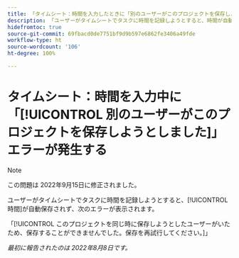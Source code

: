 ```yaml
---
title: 「タイムシート：時間を入力したときに「別のユーザーがこのプロジェクトを保存しようとしました」エラーが発生する」
description: 「ユーザーがタイムシートでタスクに時間を記録しようとすると、時間が自動保存されず、エラーが表示されます。」
hidefromtoc: true
source-git-commit: 69fbacd0de7751bf9d9b597e6862fe3406a49fde
workflow-type: ht
source-wordcount: '106'
ht-degree: 100%

---
```



# タイムシート：時間を入力中に「[!UICONTROL 別のユーザーがこのプロジェクトを保存しようとしました]」エラーが発生する

>[!NOTE]
>
>この問題は 2022年9月15日に修正されました。

ユーザーがタイムシートでタスクに時間を記録しようとすると、[!UICONTROL 時間]が自動保存されず、次のエラーが表示されます。

「[!UICONTROL このプロジェクトを同じ時に保存しようとしたユーザーがいたため、保存することができませんでした。保存を再試行してください。]」

_最初に報告されたのは 2022年8月8日です。_

